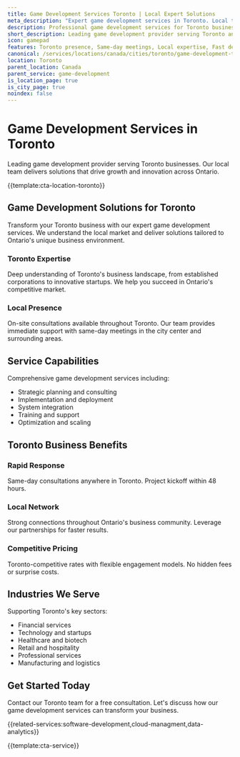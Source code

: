```yaml
---
title: Game Development Services Toronto | Local Expert Solutions
meta_description: "Expert game development services in Toronto. Local team, same-day consultations, proven results. Transform your business today."
description: Professional game development services for Toronto businesses
short_description: Leading game development provider serving Toronto and Ontario.
icon: gamepad
features: Toronto presence, Same-day meetings, Local expertise, Fast deployment, Competitive rates, Proven track record
canonical: /services/locations/canada/cities/toronto/game-development-toronto.html
location: Toronto
parent_location: Canada
parent_service: game-development
is_location_page: true
is_city_page: true
noindex: false
---
```


# Game Development Services in Toronto

Leading game development provider serving Toronto businesses. Our local team delivers solutions that drive growth and innovation across Ontario.

{{template:cta-location-toronto}}

## Game Development Solutions for Toronto

Transform your Toronto business with our expert game development services. We understand the local market and deliver solutions tailored to Ontario's unique business environment.

### Toronto Expertise

Deep understanding of Toronto's business landscape, from established corporations to innovative startups. We help you succeed in Ontario's competitive market.

### Local Presence

On-site consultations available throughout Toronto. Our team provides immediate support with same-day meetings in the city center and surrounding areas.

## Service Capabilities

Comprehensive game development services including:
- Strategic planning and consulting
- Implementation and deployment
- System integration
- Training and support
- Optimization and scaling

## Toronto Business Benefits

### Rapid Response
Same-day consultations anywhere in Toronto. Project kickoff within 48 hours.

### Local Network
Strong connections throughout Ontario's business community. Leverage our partnerships for faster results.

### Competitive Pricing
Toronto-competitive rates with flexible engagement models. No hidden fees or surprise costs.

## Industries We Serve

Supporting Toronto's key sectors:
- Financial services
- Technology and startups
- Healthcare and biotech
- Retail and hospitality
- Professional services
- Manufacturing and logistics

## Get Started Today

Contact our Toronto team for a free consultation. Let's discuss how our game development services can transform your business.

{{related-services:software-development,cloud-managment,data-analytics}}

{{template:cta-service}}
